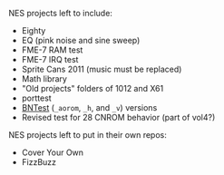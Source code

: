 NES projects left to include:

- Eighty
- EQ (pink noise and sine sweep)
- FME-7 RAM test
- FME-7 IRQ test
- Sprite Cans 2011 (music must be replaced)
- Math library
- "Old projects" folders of 1012 and X61
- porttest
- [BNTest](http://forums.nesdev.com/viewtopic.php?p=79826#p79826)
  (`_aorom`, `_h`, and `_v`) versions
- Revised test for 28 CNROM behavior (part of vol4?)

NES projects left to put in their own repos:

- Cover Your Own
- FizzBuzz
